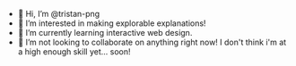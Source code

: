 - 👋 Hi, I’m @tristan-png
- 👀 I’m interested in making explorable explanations!
- 🌱 I’m currently learning interactive web design.
- 💞️ I’m not looking to collaborate on anything right now! I don't think i'm at a high enough skill yet... soon!

<!---
tristan-png/tristan-png is a ✨ special ✨ repository because its `README.md` (this file) appears on your GitHub profile.
You can click the Preview link to take a look at your changes.
--->

